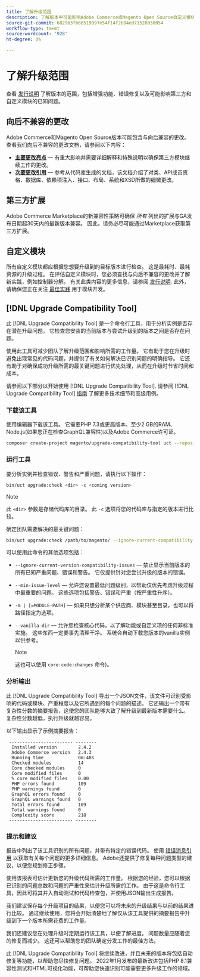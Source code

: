 ```yaml
---
title: 了解升级范围
description: 了解版本中可能影响Adobe Commerce或Magento Open Source自定义模块或第三方扩展的向后不兼容更改。
source-git-commit: 682963fb66519097e54f14f2b84ed71528030054
workflow-type: tm+mt
source-wordcount: '928'
ht-degree: 0%

---
```



# 了解升级范围

查看 [发行说明](https://devdocs.magento.com/guides/v2.4/release-notes/bk-release-notes.html) 了解版本的范围，包括增强功能、错误修复以及可能影响第三方和自定义模块的已知问题。

## 向后不兼容的更改

Adobe Commerce和Magento Open Source版本可能包含与向后兼容的更改。 查看我们向后不兼容的更改文档，请参阅以下内容：

- **[主要更改亮点](https://devdocs.magento.com/guides/v2.4/release-notes/backward-incompatible-changes/index.html)** — 有重大影响并需要详细解释和特殊说明以确保第三方模块继续工作的更改。
- **[次要更改引用](https://devdocs.magento.com/guides/v2.4/release-notes/backward-incompatible-changes/reference.html)** — 参考从代码库生成的文档，该文档介绍了对类、API成员资格、数据库、依赖项注入、接口、布局、系统和XSD所做的细微更改。

## 第三方扩展

Adobe Commerce Marketplace的新兼容性策略可确保 _所有_ 列出的扩展与GA发布日期起30天内的最新版本兼容。 因此，请务必尽可能通过Marketplace获取第三方扩展。

## 自定义模块

所有自定义模块都应根据您想要升级到的目标版本进行检查。 这是最耗时、最耗资源的升级过程。 在评估自定义模块时，您必须查找与向后不兼容的更改并了解新实践，例如控制器分解。 有关此类内容的更多信息，请参阅 [发行说明](https://devdocs.magento.com/guides/v2.4/release-notes/bk-release-notes.html). 此外，请确保您正在关注 [最佳实践](https://developer.adobe.com/commerce/php/best-practices/extensions/) 用于模块开发。

## [!DNL Upgrade Compatibility Tool]

此 [!DNL Upgrade Compatibility Tool] 是一个命令行工具，用于分析实例是否存在潜在升级问题。 它检查您安装的当前版本与尝试升级到的版本之间是否存在问题。

使用此工具可减少团队了解升级范围和影响所需的工作量。 它有助于您在升级时避免出现常见的代码问题，并提供了有关如何解决已识别问题的明确指导。 它还有助于对确保成功升级所需的最关键问题进行优先处理，从而在升级时节省时间和成本。

请参阅以下部分以开始使用 [!DNL Upgrade Compatibility Tool]. 请参阅 [!DNL Upgrade Compatibility Tool] [指南](../upgrade-compatibility-tool/overview.md) 了解更多技术细节和高级用例。

### 下载该工具

使用编辑器下载该工具。 它需要PHP 7.3或更高版本、至少2 GB的RAM、Node.js(如果您正在检查GraphQL兼容性)以及Adobe Commerce许可证。

```bash
composer create-project magento/upgrade-compatibility-tool uct --repository https://repo.magento.com
```

### 运行工具

要分析实例并检查错误、警告和严重问题，请执行以下操作：

```bash
bin/uct upgrade:check <dir> -c <coming version> 
```

>[!NOTE]
>
> 此 `<dir>` 参数是存储代码库的目录。 此 `-c` 选项将您的代码库与指定的版本进行比较。

确定团队需要解决的最关键问题：

```bash
bin/uct upgrade:check /path/to/magento/ --ignore-current-compatibility-issues –min-issue-level critical --vanilla-dir /path/to/vanilla/code/ /path/to/magento/app/code/Vendor/
```

可以使用此命令的其他选项包括：

- `--ignore-current-version-compatibility-issues` — 禁止显示当前版本的所有已知严重问题、错误和警告。 它仅提供针对您尝试升级的版本的错误。

- `--min-issue-level` — 允许您设置最低问题级别，以帮助仅优先考虑升级过程中最重要的问题。 这些选项包括警告、错误和严重（按严重性升序）。

- `-m | [=MODULE-PATH]` — 如果只想分析某个供应商、模块甚至目录，也可以将路径指定为选项。

- `--vanilla-dir` — 允许您检查核心代码，以了解功能或自定义项的任何非标准实施。 这些东西一定要事先清理干净。 系统会自动下载您版本的vanilla实例以供参考。

   >[!NOTE]
   >
   > 这也可以使用 `core:code:changes` 命令)。

### 分析输出

此 [!DNL Upgrade Compatibility Tool] 导出一个JSON文件，该文件可识别受影响的代码或模块、严重程度以及它所遇到的每个问题的描述。 它还输出一个带有复杂性分数的摘要报告，这使您的团队能够大致了解升级到最新版本需要什么。 复杂性分数越低，执行升级就越容易。

以下输出显示了示例摘要报告：

```console
 ------------------------ --------
  Installed version        2.4.2
  Adobe Commerce version   2.4.3
  Running time             0m:48s
  Checked modules          14
  Core checked modules     0
  Core modified files      0
  % core modified files    0.00
  PHP errors found         109
  PHP warnings found       0
  GraphQL errors found     0
  GraphQL warnings found   0
  Total errors found       109
  Total warnings found     0
  Complexity score         218
 ------------------------ --------
```

### 提示和建议

报告中列出了该工具识别的所有问题，并带有特定的错误代码。 使用 [错误消息引用](../upgrade-compatibility-tool/error-messages.md) 以获取有关每个问题的更多详细信息。 Adobe还提供了修复每种问题类型的建议，以便您规划修正步骤。

使用该报表可估计更新您的升级代码所需的工作量。 根据您的经验，您可以根据已识别的问题总数和问题的严重性来估计升级所需的工作。 由于这是命令行工具，因此可将其并入自动测试和代码检查包，并使用JSON输出生成报告。

我们建议保存每个升级项目的结果，以便您可以将未来的升级结果与以前的结果进行比较。 通过继续使用，您将会开始清楚地了解仅从该工具提供的摘要报告中升级到下一个版本所需花费的工作量。

我们还建议您在处理升级时定期运行该工具，以便了解进度。 问题数量应随着您的修复而减少。 这还可以帮助您的团队确定分发工作的最佳方法。

此 [!DNL Upgrade Compatibility Tool] 将继续改进，并且未来的版本将包括自动修复等功能，以帮助您尽快修复问题。 2022年1月发布的最新改进包括PHP 8.1兼容性测试和HTML可视化功能，可帮助您快速识别可能需要更多升级工作的领域。
